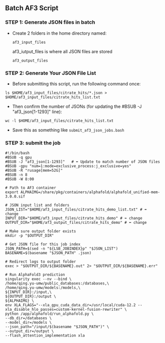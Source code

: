 ## Batch AF3 Script
### STEP 1: Generate JSON files in batch
- Create 2 folders in the home directory named:
  ```
  af3_input_files
  ```
  af3_iutput_files is where all JSON files are stored
  
  ```
  af3_output_files
  ```
### STEP 2: Generate Your JSON File List
- Before submitting this script, run the following command once:
```
ls $HOME/af3_input_files/citrate_hits/*.json > $HOME/af3_input_files/citrate_hits_list.txt
```

- Then confirm the number of JSONs (for updating the #BSUB -J "af3_json[1-1293]" line):
```
wc -l $HOME/af3_input_files/citrate_hits_list.txt
```

- Save this as something like ```submit_af3_json_jobs.bash```

### STEP 3: submit the job
```
#!/bin/bash
#BSUB -q gpu
#BSUB -J "af3_json[1-1293]"   # ⬅️ Update to match number of JSON files
#BSUB -gpu "num=1:mode=exclusive_process:j_exclusive=yes"
#BSUB -R "rusage[mem=52G]"
#BSUB -n 8
#BSUB -W 8:00

# Path to AF3 container
export ALPHAIMG=/share/pkg/containers/alphafold/alphafold_unified-mem-3.0.0.sif

# JSON input list and folders
JSON_LIST="$HOME/af3_input_files/citrate_hits_demo_list.txt" # ⬅️ change
INPUT_DIR="$HOME/af3_input_files/citrate_hits_demo" # ⬅️ change
OUTPUT_DIR="$HOME/af3_output_files/citrate_hits_demo" # ⬅️ change

# Make sure output folder exists
mkdir -p "$OUTPUT_DIR"

# Get JSON file for this job index
JSON_PATH=$(sed -n "${LSB_JOBINDEX}p" "$JSON_LIST")
BASENAME=$(basename "$JSON_PATH" .json)

# Redirect logs to output folder
exec > "$OUTPUT_DIR/${BASENAME}.out" 2> "$OUTPUT_DIR/${BASENAME}.err"

# Run AlphaFold3 prediction
singularity exec --nv --bind \
/home/qing.yu-umw/public_databases:/databases,\
/home/qing.yu-umw/models:/models,\
${INPUT_DIR}:/input,\
${OUTPUT_DIR}:/output \
${ALPHAIMG} \
env XLA_FLAGS="--xla_gpu_cuda_data_dir=/usr/local/cuda-12.2 --xla_disable_hlo_passes=custom-kernel-fusion-rewriter" \
python /app/alphafold/run_alphafold.py \
--db_dir=/databases \
--model_dir=/models \
--json_path="/input/$(basename "$JSON_PATH")" \
--output_dir=/output \
--flash_attention_implementation xla

```
